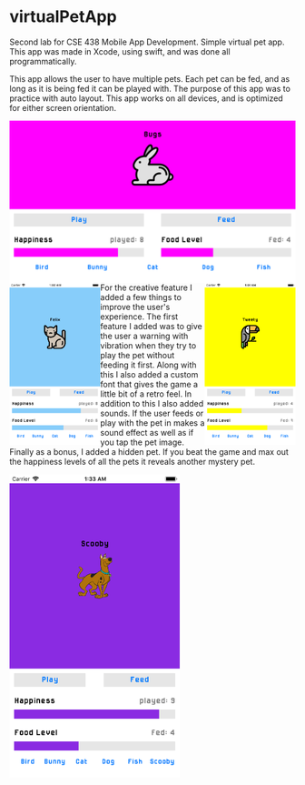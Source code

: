 # virtualPetApp
<p>Second lab for CSE 438 Mobile App Development. Simple virtual pet app. This app was made in Xcode, using swift, and was done all programmatically.</p>
<p>This app allows the user to have multiple pets. Each pet can be fed, and as long as it is being fed it can be played with. The purpose of this app was to practice with auto layout. This app works on all devices, and is optimized for either screen orientation.</p>
<p>
<img align="left" src="bunnyScreenshot.png" height="285">
<img align="left" src="catScreenshot.png" height="285">
<img align="right" src="birdScreenshot.png" height="285">
</p>
<br>
<p>For the creative feature I added a few things to improve the user's experience. The first feature I added was to give the user a warning with vibration when they try to play the pet without feeding it first. Along with this I also added a custom font that gives the game a little bit of a retro feel. In addition to this I also added sounds. If the user feeds or play with the pet in makes a sound effect as well as if you tap the pet image. Finally as a bonus, I added a hidden pet. If you beat the game and max out the happiness levels of all the pets it reveals another mystery pet.</p>

<img align="center" src="scoobyScreenshot.png" width="300">
